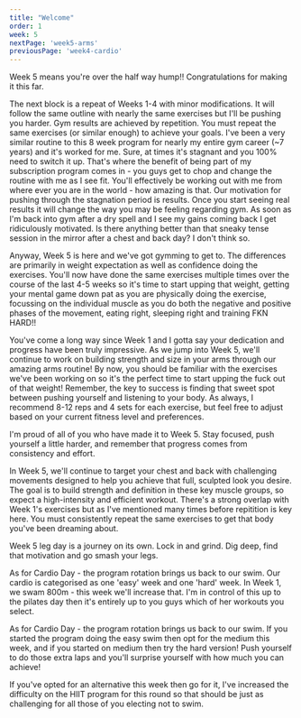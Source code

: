 ```yaml
---
title: "Welcome"
order: 1
week: 5
nextPage: 'week5-arms'
previousPage: 'week4-cardio'
---
```


Week 5 means you're over the half way hump!! Congratulations for making it this far.

The next block is a repeat of Weeks 1-4 with minor modifications. It will follow the same outline with nearly the same exercises but I'll be pushing you harder. Gym results are achieved by repetition. You must repeat the same exercises (or similar enough) to achieve your goals. I've been a very similar routine to this 8 week program for nearly my entire gym career (~7 years) and it's worked for me. Sure, at times it's stagnant and you 100% need to switch it up. That's where the benefit of being part of my subscription program comes in - you guys get to chop and change the routine with me as I see fit. You'll effectively be working out with me from where ever you are in the world - how amazing is that. Our motivation for pushing through the stagnation period is results. Once you start seeing real results it will change the way you may be feeling regarding gym. As soon as I'm back into gym after a dry spell and I see my gains coming back I get ridiculously motivated. Is there anything better than that sneaky tense session in the mirror after a chest and back day? I don't think so.

Anyway, Week 5 is here and we've got gymming to get to. The differences are primarily in weight expectation as well as confidence doing the exercises. You'll now have done the same exercises multiple times over the course of the last 4-5 weeks so it's time to start upping that weight, getting your mental game down pat as you are physically doing the exercise, focussing on the individual muscle as you do both the negative and positive phases of the movement, eating right, sleeping right and training FKN HARD!!

You've come a long way since Week 1 and I gotta say your dedication and progress have been truly impressive. As we jump into Week 5, we'll continue to work on building strength and size in your arms through our amazing arms routine! By now, you should be familiar with the exercises we've been working on so it's the perfect time to start upping the fuck out of that weight! Remember, the key to success is finding that sweet spot between pushing yourself and listening to your body. As always, I recommend 8-12 reps and 4 sets for each exercise, but feel free to adjust based on your current fitness level and preferences.

I'm proud of all of you who have made it to Week 5. Stay focused, push yourself a little harder, and remember that progress comes from consistency and effort.

In Week 5, we'll continue to target your chest and back with challenging movements designed to help you achieve that full, sculpted look you desire. The goal is to build strength and definition in these key muscle groups, so expect a high-intensity and efficient workout. There's a strong overlap with Week 1's exercises but as I've mentioned many times before repitition is key here. You must consistently repeat the same exercises to get that body you've been dreaming about.

Week 5 leg day is a journey on its own. Lock in and grind. Dig deep, find that motivation and go smash your legs.

As for Cardio Day - the program rotation brings us back to our swim. Our cardio is categorised as one 'easy' week and one 'hard' week. In Week 1, we swam 800m - this week we'll increase that. I'm in control of this up to the pilates day then it's entirely up to you guys which of her workouts you select.

As for Cardio Day - the program rotation brings us back to our swim. If you started the program doing the easy swim then opt for the medium this week, and if you started on medium then try the hard version! Push yourself to do those extra laps and you'll surprise yourself with how much you can achieve! 

If you've opted for an alternative this week then go for it, I've increased the difficulty on the HIIT program for this round so that should be just as challenging for all those of you electing not to swim. 
